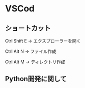 # VSCod

## ショートカット

Ctrl Shift E -> エクスプローラーを開く

Ctrl Alt N -> ファイル作成

Ctrl Alt M -> ディレクトリ作成

## Python開発に関して

